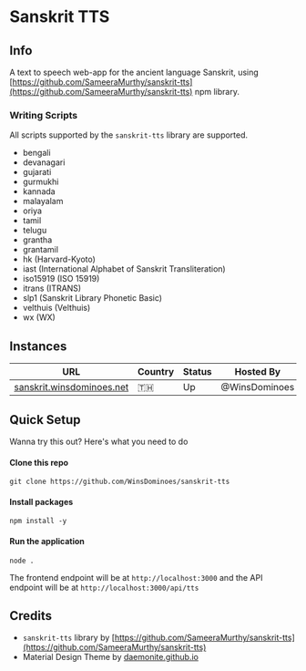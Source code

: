 # Sanskrit TTS
## Info
A text to speech web-app for the ancient language Sanskrit, using [https://github.com/SameeraMurthy/sanskrit-tts](https://github.com/SameeraMurthy/sanskrit-tts) npm library. 

### Writing Scripts
All scripts supported by the `sanskrit-tts` library are supported.
- bengali
- devanagari
- gujarati
- gurmukhi
- kannada
- malayalam
- oriya
- tamil
- telugu
- grantha
- grantamil
- hk (Harvard-Kyoto)
- iast (International Alphabet of Sanskrit Transliteration)
- iso15919 (ISO 15919)
- itrans (ITRANS)
- slp1 (Sanskrit Library Phonetic Basic)
- velthuis (Velthuis)
- wx (WX)

## Instances
| **URL**                                                        | **Country** | **Status** | **Hosted By** |
|----------------------------------------------------------------|-------------|------------|---------------|
| [sanskrit.winsdominoes.net](https://sanskrit.winsdominoes.net) |      🇹🇭     | Up | @WinsDominoes |

## Quick Setup
Wanna try this out? Here's what you need to do
#### Clone this repo 
```
git clone https://github.com/WinsDominoes/sanskrit-tts
```
#### Install packages
```
npm install -y
```
#### Run the application
```
node .
```
The frontend endpoint will be at `http://localhost:3000` and the API endpoint will be at `http://localhost:3000/api/tts`

## Credits
- `sanskrit-tts` library by [https://github.com/SameeraMurthy/sanskrit-tts](https://github.com/SameeraMurthy/sanskrit-tts)
- Material Design Theme by [daemonite.github.io](https://daemonite.github.io/material/)